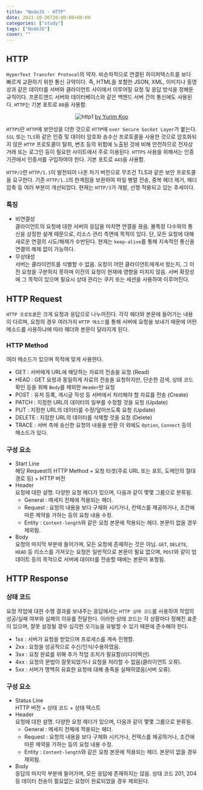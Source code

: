 ```yaml
---
title: "NodeJS - HTTP"
date: 2021-10-26T20:00:00+09:00
categories: ["study"]
tags: ["NodeJS"]
cover: ""
---
```

## HTTP
`HyperText Transfer Protocol`의 약자. 비순차적으로 연결된 하이퍼텍스트를 보다 빠르게 교환하기 위한 통신 규약이다. 즉, HTML을 포함한 JSON, XML, 이미지나 동영상과 같은 데이터를 서버와 클라이언트 사이에서 이루어질 요청 및 응답 방식을 정해둔 규칙이다. 프론트엔드 서버와 데이터베이스와 같은 백엔드 서버 간의 통신에도 사용된다. `HTTP`는 기본 포트로 `80`을 사용함.

<center>

![http1](https://user-images.githubusercontent.com/72490858/138447340-c4561524-38b7-4aa4-ab5b-c3ac2b575656.png)
[by Yurim Koo](https://yurimkoo.github.io/http/2019/07/30/http-the-definitive-guide-1-1.html)
</center>

`HTTPS`란 `HTTP`에 보안성을 더한 것으로 `HTTP`에 `over Secure Socket Layer`가 붙는다. `SSL` 또는 `TLS`와 같은 인증 및 데이터 암호화 송수신 프로토콜을 사용한 것으로 암호화되지 않은 `HTTP` 프로토콜이 탈취, 변조 등의 위험에 노출된 것에 비해 안전하므로 전자상거래 또는 로그인 등이 필요한 사이트에서 주로 이용된다. `HTTPS` 사용을 위해서는 인증 기관에서 인증서를 구입하여야 한다. 기본 포트로 `443`을 사용함.

`HTTP/2`란 `HTTP/1.1`이 발전되어 나온 차기 버전으로 무조건 TLS과 같은 보안 프로토콜을 요구한다. 기존 `HTTP/1.1`의 한계점을 보완하여 파일 병렬 전송, 중복 헤더 제거, 헤더 압축 등 여러 부분이 개선되었다. 현재는 `HTTP/3`가 개발, 선행 적용되고 있는 추세이다. 

### 특징
- 비연결성  
  클라이언트의 요청에 대한 서버의 응답을 마치면 연결을 끊음. 불특정 다수와의 통신을 상정한 설계 때문으로, 리소스 관리 측면에 목적이 있다. 단, 모든 요청에 대해 새로운 연결의 시도/해제가 수반된다. 현재는 `keep-alive`를 통해 지속적인 통신을 연결의 해제 없이 가능하다.
- 무상태성  
  서버는 클라이언트를 식별할 수 없음. 요청이 어떤 클라이언트에게서 왔는지, 그 이전 요청을 구분하지 못하며 이전의 요청이 현재에 영향을 미치지 않음. 서버 확장성에 그 목적이 있으며 필요시 상태 관리는 쿠키 또는 세션을 사용하여 이루어진다.


## HTTP Request
`HTTP 프로토콜`은 크게 요청과 응답으로 나누어진다. 각각 헤더와 본문에 들어가는 내용이 다르며, 요청의 경우 여러가지 `HTTP 메소드`를 통해 서버에 요청을 보내기 때문에 어떤 메소드를 사용하냐에 따라 헤더와 본문이 달라지게 된다.

### HTTP Method
여러 메소드가 있으며 목적에 맞게 사용한다.
- GET : 서버에게 URL에 해당하는 자료의 전송을 요청 (Read)
- HEAD : GET 요청과 동일하게 자료의 전송을 요청하지만, 단순한 검색, 상태 코드 확인 등을 위해 `Body`를 제외한 `Header`만 요청
- POST : 유저 등록, 게시글 작성 등 서버에서 처리해야 할 자료를 전송 (Create)
- PATCH : 지정한 URL의 데이터의 일부를 수정할 것을 요청 (Update)
- PUT : 지정한 URL의 데이터를 수정/덮어쓰도록 요청 (Update)
- DELETE : 지정한 URL의 데이터를 삭제할 것을 요청 (Delete)
- TRACE : 서버 측에 송신한 요청의 내용을 반환
이 외에도 `Option`, `Connect` 등의 메소드가 있다.

### 구성 요소
- Start Line  
  해당 Request의 HTTP Method + 요청 타겟(주로 URL 또는 포트, 도메인의 절대 경로 등) + HTTP 버전 
- Header  
  요청에 대한 설명. 다양한 요청 헤더가 있으며, 다음과 같이 몇몇 그룹으로 분류됨.
  - General : 메세지 전체에 적용되는 헤더.
  - Request : 요청의 내용을 보다 구체화 시키거나, 컨텍스를 제공하거나, 조건에 따른 제약을 가하는 등의 요청 내용 수정.
  - Entity : `Content-length`와 같은 요청 본문에 적용되는 헤더. 본문이 없을 경우 제외됨.
- Body  
  요청의 마지막 부분에 들어가며, 모든 요청에 존재하는 것은 아님. `GET`, `DELETE`, `HEAD` 등 리소스를 가져오는 요청은 일반적으로 본문이 필요 없으며, `POST`와 같이 업데이트 등의 목적으로 서버에 데이터를 전송할 때에는 본문이 포함됨.

## HTTP Response
### 상태 코드
요청 작업에 대한 수행 결과를 보내주는 응답에서는 `HTTP 상태 코드`를 사용하여 작업의 성공/실패 여부와 실패의 이유를 전달한다. 이러한 상태 코드는 각 상황마다 정해진 표준이 있으며, 잘못 설정될 경우 심각한 오기능을 유발할 수 있기 때문에 준수해야 한다.
 - 1xx : 서버가 요청을 받았으며 프로세스를 계속 진행함.
 - 2xx : 요청을 성공적으로 수신/인식/수용하였음.
 - 3xx : 요청 완료를 위해 추가 작업 조치가 필요함(리다이렉션).
 - 4xx : 요청의 문법이 잘못되었거나 요청을 처리할 수 없음(클라이언트 오류).
 - 5xx : 서버가 명백히 유효한 요청에 대해 충족을 실패하였음(서버 오류).
  
### 구성 요소
- Status Line  
  HTTP 버전 + 상태 코드 + 상태 텍스트
- Header  
  요청에 대한 설명. 다양한 요청 헤더가 있으며, 다음과 같이 몇몇 그룹으로 분류됨.
  - General : 메세지 전체에 적용되는 헤더.
  - Request : 요청의 내용을 보다 구체화 시키거나, 컨텍스를 제공하거나, 조건에 따른 제약을 가하는 등의 요청 내용 수정.
  - Entity : `Content-length`와 같은 요청 본문에 적용되는 헤더. 본문이 없을 경우 제외됨.
- Body  
  응답의 마지막 부분에 들어가며, 모든 응답에 존재하지는 않음. 상태 코드 201, 204 등 데이터 전송이 필요없는 요청이 완료되었을 경우 제외된다.

